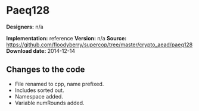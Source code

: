 # Paeq128

**Designers:** n/a

**Implementation:** reference
**Version:** n/a
**Source:** https://github.com/floodyberry/supercop/tree/master/crypto_aead/paeq128
**Download date:** 2014-12-14

## Changes to the code

* File renamed to cpp, name prefixed.
* Includes sorted out.
* Namespace added.
* Variable numRounds added.

